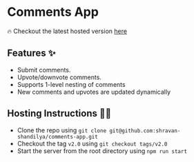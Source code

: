 # Comments App

🔥 Checkout the latest hosted version [here](https://comments-app-v2.netlify.app/)

## Features ✨

- Submit comments.
- Upvote/downvote comments.
- Supports 1-level nesting of comments
- New comments and upvotes are updated dynamically

## Hosting Instructions 🧑‍💻

- Clone the repo using `git clone git@github.com:shravan-shandilya/comments-app.git`
- Checkout the tag `v2.0` using `git checkout tags/v2.0`
- Start the server from the root directory using `npm run start`
